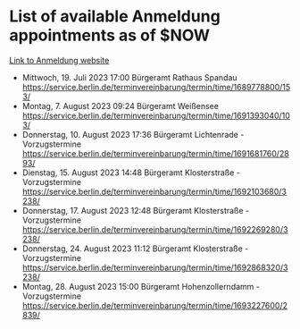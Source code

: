 # List of available Anmeldung appointments as of $NOW
[Link to Anmeldung website](https://service.berlin.de/terminvereinbarung/termin/tag.php?termin=1&anliegen[]=120686&dienstleisterlist=122210,122217,327316,122219,327312,122227,327314,122231,327346,122243,327348,122254,122252,329742,122260,329745,122262,329748,122271,327278,122273,327274,122277,327276,330436,122280,327294,122282,327290,122284,327292,122291,327270,122285,327266,122286,327264,122296,327268,150230,329760,122297,327286,122294,327284,122312,329763,122314,329775,122304,327330,122311,327334,122309,327332,317869,122281,327352,122279,329772,122283,122276,327324,122274,327326,122267,329766,122246,327318,122251,327320,122257,327322,122208,327298,122226,327300&herkunft=http%3A%2F%2Fservice.berlin.de%2Fdienstleistung%2F120686%2F)
- Mittwoch, 19. Juli 2023 17:00 Bürgeramt Rathaus Spandau https://service.berlin.de/terminvereinbarung/termin/time/1689778800/153/
- Montag, 7. August 2023 09:24 Bürgeramt Weißensee https://service.berlin.de/terminvereinbarung/termin/time/1691393040/103/
- Donnerstag, 10. August 2023 17:36 Bürgeramt Lichtenrade - Vorzugstermine https://service.berlin.de/terminvereinbarung/termin/time/1691681760/2893/
- Dienstag, 15. August 2023 14:48 Bürgeramt Klosterstraße - Vorzugstermine https://service.berlin.de/terminvereinbarung/termin/time/1692103680/3238/
- Donnerstag, 17. August 2023 12:48 Bürgeramt Klosterstraße - Vorzugstermine https://service.berlin.de/terminvereinbarung/termin/time/1692269280/3238/
- Donnerstag, 24. August 2023 11:12 Bürgeramt Klosterstraße - Vorzugstermine https://service.berlin.de/terminvereinbarung/termin/time/1692868320/3238/
- Montag, 28. August 2023 15:00 Bürgeramt Hohenzollerndamm - Vorzugstermine https://service.berlin.de/terminvereinbarung/termin/time/1693227600/2839/
